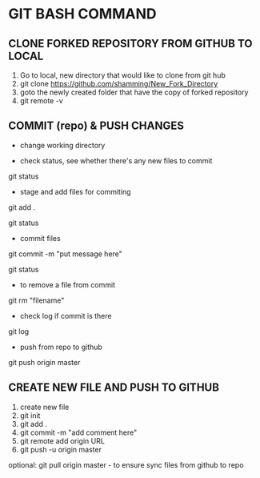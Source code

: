 # GIT BASH COMMAND

## CLONE FORKED REPOSITORY FROM GITHUB TO LOCAL

1. Go to local, new directory that would like to clone from git hub
2. git clone https://github.com/shamming/New_Fork_Directory
3. goto the newly created folder that have the copy of forked repository
4. git remote -v


## COMMIT (repo) & PUSH CHANGES

* change working directory

* check status, see whether there's any new files to commit

git status

* stage and add files for commiting

git add .

git status

* commit files

git commit -m "put message here"

git status

* to remove a file from commit

git rm "filename"

* check log if commit is there

git log

* push from repo to github

git push origin master

## CREATE NEW FILE AND PUSH TO GITHUB

1. create new file
2. git init
3. git add .
4. git commit -m "add comment here"
5. git remote add origin URL
6. git push -u origin master

optional: git pull origin master - to ensure sync files from github to repo
